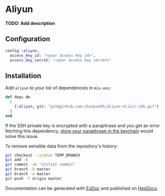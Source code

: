 # Aliyun

**TODO: Add description**

## Configuration

```elixir
config :aliyun,
  access_key_id: "<your access key id>",
  access_key_secret: "<your access key secret>"
```

## Installation

Add `aliyun` to your list of dependencies in `mix.exs`:

```elixir
def deps do
  [
    {:aliyun, git: "git@github.com:zhuoyue95/aliyun-elixir-sdk.git"}
  ]
end
```

If the SSH private key is encrypted with a paraphrase and you get an error fetching this dependency, [store your paraphrase in the keychain](https://help.github.com/articles/generating-a-new-ssh-key-and-adding-it-to-the-ssh-agent/#adding-your-ssh-key-to-the-ssh-agent) would solve this issue.


To remove sensible data from the repository's history:
```bash
git checkout --orphan TEMP_BRANCH
git add -A
git commit -am "Initial commit"
git branch -D master
git branch -m master
git push -f origin master
```

Documentation can be generated with [ExDoc](https://github.com/elixir-lang/ex_doc)
and published on [HexDocs](https://hexdocs.pm).